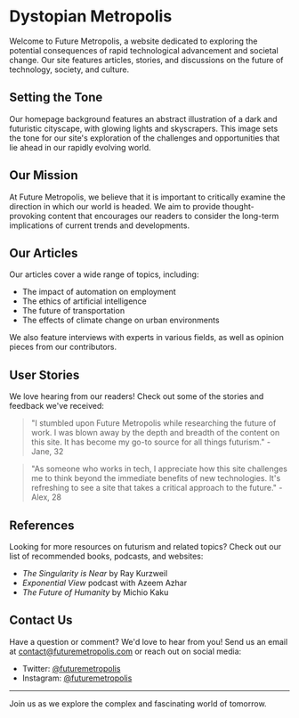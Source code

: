 <!--font:Raleway-->

# Dystopian Metropolis

Welcome to Future Metropolis, a website dedicated to exploring the potential consequences of rapid technological advancement and societal change. Our site features articles, stories, and discussions on the future of technology, society, and culture.

## Setting the Tone

Our homepage background features an abstract illustration of a dark and futuristic cityscape, with glowing lights and skyscrapers. This image sets the tone for our site's exploration of the challenges and opportunities that lie ahead in our rapidly evolving world.

## Our Mission

At Future Metropolis, we believe that it is important to critically examine the direction in which our world is headed. We aim to provide thought-provoking content that encourages our readers to consider the long-term implications of current trends and developments.

## Our Articles

Our articles cover a wide range of topics, including:

- The impact of automation on employment
- The ethics of artificial intelligence
- The future of transportation
- The effects of climate change on urban environments

We also feature interviews with experts in various fields, as well as opinion pieces from our contributors.

## User Stories

We love hearing from our readers! Check out some of the stories and feedback we've received:

> "I stumbled upon Future Metropolis while researching the future of work. I was blown away by the depth and breadth of the content on this site. It has become my go-to source for all things futurism." - Jane, 32

> "As someone who works in tech, I appreciate how this site challenges me to think beyond the immediate benefits of new technologies. It's refreshing to see a site that takes a critical approach to the future." - Alex, 28

## References

Looking for more resources on futurism and related topics? Check out our list of recommended books, podcasts, and websites:

- _The Singularity is Near_ by Ray Kurzweil
- _Exponential View_ podcast with Azeem Azhar
- _The Future of Humanity_ by Michio Kaku

## Contact Us

Have a question or comment? We'd love to hear from you! Send us an email at [contact@futuremetropolis.com](mailto:contact@futuremetropolis.com) or reach out on social media:

- Twitter: [@futuremetropolis](#)
- Instagram: [@futuremetropolis](#)

---

Join us as we explore the complex and fascinating world of tomorrow.

<!--

Write me content for website with wallpaper which alt text is:

"A wallpaper featuring an abstract illustration of a dark and futuristic cityscape, with glowing lights and skyscrapers."

The name/title of the page should not be 1:1 copy of the alt text but rather a real content of the website which is using this wallpaper.

- Use markdown format 
- Start with heading
- Heading should be short and concise
- The content should look like a real website 
- The website should not be about the wallpaper, wallpaper is just a related background
- Heading should be contain work "wallpaper" or "background"
- Include real sections like references, contact, user stories, etc. use things relevant to the page purpose.
- Feel free to use structure like headings, bullets, numbering, blockquotes, paragraphs, horizontal lines, etc.
- You can use formatting like bold or _italic_
- You can include UTF-8 emojis
- Links should be only #hash anchors (and you can refer to the document itself)
- Do not include images


---


# Future Metropolis - A Dark and Dystopian Wallpaper

Welcome to Future Metropolis, a website dedicated to exploring the dark and dystopian world of tomorrow. Our site features articles, stories, and discussions on the future of technology, society, and culture.

## The Wallpaper

Our homepage features an abstract illustration of a dark and futuristic cityscape, with glowing lights and skyscrapers. This wallpaper sets the tone for our site's exploration of the potential consequences of rapid technological advancement and societal change.

## Our Mission

At Future Metropolis, we believe that it is important to critically examine the direction in which our world is headed. We aim to provide thought-provoking content that encourages our readers to consider the long-term implications of current trends and developments.

## Our Articles

Our articles cover a wide range of topics, including:

- The impact of automation on employment
- The ethics of artificial intelligence
- The future of transportation
- The effects of climate change on urban environments

We also feature interviews with experts in various fields, as well as opinion pieces from our contributors.

## User Stories

We love hearing from our readers! Check out some of the stories and feedback we've received:

> "I stumbled upon Future Metropolis while researching the future of work. I was blown away by the depth and breadth of the content on this site. It has become my go-to source for all things futurism." - Jane, 32

> "As someone who works in tech, I appreciate how this site challenges me to think beyond the immediate benefits of new technologies. It's refreshing to see a site that takes a critical approach to the future." - Alex, 28

## References

Looking for more resources on futurism and related topics? Check out our list of recommended books, podcasts, and websites:

- _The Singularity is Near_ by Ray Kurzweil
- _Exponential View_ podcast with Azeem Azhar
- _The Future of Humanity_ by Michio Kaku

## Contact Us

Have a question or comment? We'd love to hear from you! Send us an email at [contact@futuremetropolis.com](mailto:contact@futuremetropolis.com) or reach out on social media:

- Twitter: [@futuremetropolis](#)
- Instagram: [@futuremetropolis](#)

---

Join us as we explore the complex and fascinating world of tomorrow.


---


Heading should not include word "wallpaper". The website should not be about the wallpaper itself, wallpaper is just a related background, rewrite whole content.


---


# Future Metropolis - Exploring the Dark and Dystopian World of Tomorrow

Welcome to Future Metropolis, a website dedicated to exploring the potential consequences of rapid technological advancement and societal change. Our site features articles, stories, and discussions on the future of technology, society, and culture.

## Setting the Tone

Our homepage background features an abstract illustration of a dark and futuristic cityscape, with glowing lights and skyscrapers. This image sets the tone for our site's exploration of the challenges and opportunities that lie ahead in our rapidly evolving world.

## Our Mission

At Future Metropolis, we believe that it is important to critically examine the direction in which our world is headed. We aim to provide thought-provoking content that encourages our readers to consider the long-term implications of current trends and developments.

## Our Articles

Our articles cover a wide range of topics, including:

- The impact of automation on employment
- The ethics of artificial intelligence
- The future of transportation
- The effects of climate change on urban environments

We also feature interviews with experts in various fields, as well as opinion pieces from our contributors.

## User Stories

We love hearing from our readers! Check out some of the stories and feedback we've received:

> "I stumbled upon Future Metropolis while researching the future of work. I was blown away by the depth and breadth of the content on this site. It has become my go-to source for all things futurism." - Jane, 32

> "As someone who works in tech, I appreciate how this site challenges me to think beyond the immediate benefits of new technologies. It's refreshing to see a site that takes a critical approach to the future." - Alex, 28

## References

Looking for more resources on futurism and related topics? Check out our list of recommended books, podcasts, and websites:

- _The Singularity is Near_ by Ray Kurzweil
- _Exponential View_ podcast with Azeem Azhar
- _The Future of Humanity_ by Michio Kaku

## Contact Us

Have a question or comment? We'd love to hear from you! Send us an email at [contact@futuremetropolis.com](mailto:contact@futuremetropolis.com) or reach out on social media:

- Twitter: [@futuremetropolis](#)
- Instagram: [@futuremetropolis](#)

---

Join us as we explore the complex and fascinating world of tomorrow.

-->

